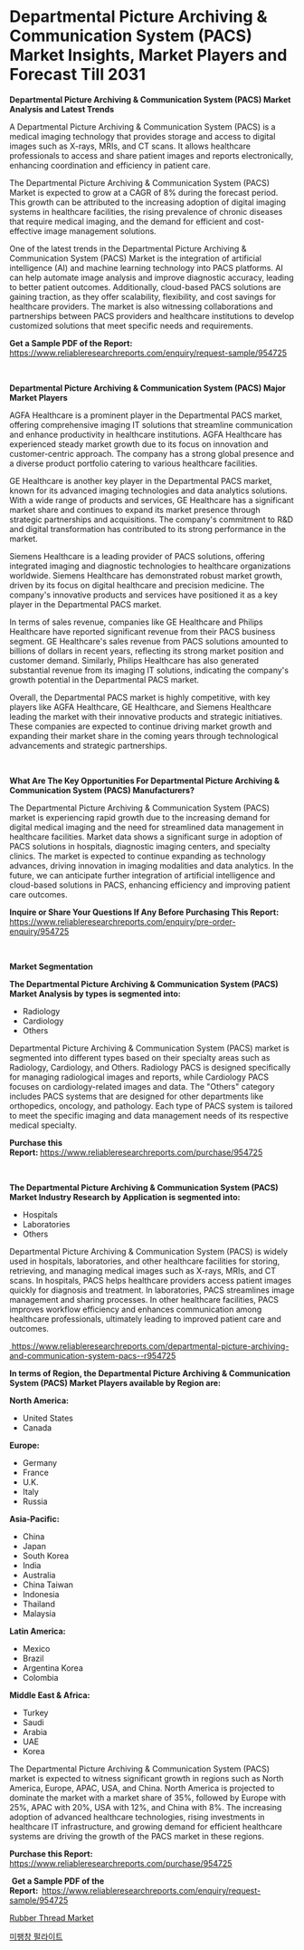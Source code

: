 <p><h1>Departmental Picture Archiving & Communication System (PACS) Market Insights, Market Players and Forecast Till 2031</h1></p><p><strong>Departmental Picture Archiving & Communication System (PACS) Market Analysis and Latest Trends</strong></p>
<p><p>A Departmental Picture Archiving & Communication System (PACS) is a medical imaging technology that provides storage and access to digital images such as X-rays, MRIs, and CT scans. It allows healthcare professionals to access and share patient images and reports electronically, enhancing coordination and efficiency in patient care.</p><p>The Departmental Picture Archiving & Communication System (PACS) Market is expected to grow at a CAGR of 8% during the forecast period. This growth can be attributed to the increasing adoption of digital imaging systems in healthcare facilities, the rising prevalence of chronic diseases that require medical imaging, and the demand for efficient and cost-effective image management solutions. </p><p>One of the latest trends in the Departmental Picture Archiving & Communication System (PACS) Market is the integration of artificial intelligence (AI) and machine learning technology into PACS platforms. AI can help automate image analysis and improve diagnostic accuracy, leading to better patient outcomes. Additionally, cloud-based PACS solutions are gaining traction, as they offer scalability, flexibility, and cost savings for healthcare providers. The market is also witnessing collaborations and partnerships between PACS providers and healthcare institutions to develop customized solutions that meet specific needs and requirements.</p></p>
<p><strong>Get a Sample PDF of the Report:&nbsp;</strong> <a href="https://www.reliableresearchreports.com/enquiry/request-sample/954725">https://www.reliableresearchreports.com/enquiry/request-sample/954725</a></p>
<p>&nbsp;</p>
<p><strong>Departmental Picture Archiving & Communication System (PACS) Major Market Players</strong></p>
<p><p>AGFA Healthcare is a prominent player in the Departmental PACS market, offering comprehensive imaging IT solutions that streamline communication and enhance productivity in healthcare institutions. AGFA Healthcare has experienced steady market growth due to its focus on innovation and customer-centric approach. The company has a strong global presence and a diverse product portfolio catering to various healthcare facilities.</p><p>GE Healthcare is another key player in the Departmental PACS market, known for its advanced imaging technologies and data analytics solutions. With a wide range of products and services, GE Healthcare has a significant market share and continues to expand its market presence through strategic partnerships and acquisitions. The company's commitment to R&D and digital transformation has contributed to its strong performance in the market.</p><p>Siemens Healthcare is a leading provider of PACS solutions, offering integrated imaging and diagnostic technologies to healthcare organizations worldwide. Siemens Healthcare has demonstrated robust market growth, driven by its focus on digital healthcare and precision medicine. The company's innovative products and services have positioned it as a key player in the Departmental PACS market.</p><p>In terms of sales revenue, companies like GE Healthcare and Philips Healthcare have reported significant revenue from their PACS business segment. GE Healthcare's sales revenue from PACS solutions amounted to billions of dollars in recent years, reflecting its strong market position and customer demand. Similarly, Philips Healthcare has also generated substantial revenue from its imaging IT solutions, indicating the company's growth potential in the Departmental PACS market.</p><p>Overall, the Departmental PACS market is highly competitive, with key players like AGFA Healthcare, GE Healthcare, and Siemens Healthcare leading the market with their innovative products and strategic initiatives. These companies are expected to continue driving market growth and expanding their market share in the coming years through technological advancements and strategic partnerships.</p></p>
<p>&nbsp;</p>
<p><strong>What Are The Key Opportunities For Departmental Picture Archiving & Communication System (PACS) Manufacturers?</strong></p>
<p><p>The Departmental Picture Archiving & Communication System (PACS) market is experiencing rapid growth due to the increasing demand for digital medical imaging and the need for streamlined data management in healthcare facilities. Market data shows a significant surge in adoption of PACS solutions in hospitals, diagnostic imaging centers, and specialty clinics. The market is expected to continue expanding as technology advances, driving innovation in imaging modalities and data analytics. In the future, we can anticipate further integration of artificial intelligence and cloud-based solutions in PACS, enhancing efficiency and improving patient care outcomes.</p></p>
<p><strong>Inquire or Share Your Questions If Any Before Purchasing This Report:</strong> <a href="https://www.reliableresearchreports.com/enquiry/pre-order-enquiry/954725">https://www.reliableresearchreports.com/enquiry/pre-order-enquiry/954725</a></p>
<p>&nbsp;</p>
<p><strong>Market Segmentation</strong></p>
<p><strong>The Departmental Picture Archiving & Communication System (PACS) Market Analysis by types is segmented into:</strong></p>
<p><ul><li>Radiology</li><li>Cardiology</li><li>Others</li></ul></p>
<p><p>Departmental Picture Archiving & Communication System (PACS) market is segmented into different types based on their specialty areas such as Radiology, Cardiology, and Others. Radiology PACS is designed specifically for managing radiological images and reports, while Cardiology PACS focuses on cardiology-related images and data. The "Others" category includes PACS systems that are designed for other departments like orthopedics, oncology, and pathology. Each type of PACS system is tailored to meet the specific imaging and data management needs of its respective medical specialty.</p></p>
<p><strong>Purchase this Report:&nbsp;</strong><a href="https://www.reliableresearchreports.com/purchase/954725">https://www.reliableresearchreports.com/purchase/954725</a></p>
<p>&nbsp;</p>
<p><strong>The Departmental Picture Archiving & Communication System (PACS) Market Industry Research by Application is segmented into:</strong></p>
<p><ul><li>Hospitals</li><li>Laboratories</li><li>Others</li></ul></p>
<p><p>Departmental Picture Archiving & Communication System (PACS) is widely used in hospitals, laboratories, and other healthcare facilities for storing, retrieving, and managing medical images such as X-rays, MRIs, and CT scans. In hospitals, PACS helps healthcare providers access patient images quickly for diagnosis and treatment. In laboratories, PACS streamlines image management and sharing processes. In other healthcare facilities, PACS improves workflow efficiency and enhances communication among healthcare professionals, ultimately leading to improved patient care and outcomes.</p></p>
<p><a href="https://www.reliableresearchreports.com/departmental-picture-archiving-and-communication-system-pacs--r954725">&nbsp;https://www.reliableresearchreports.com/departmental-picture-archiving-and-communication-system-pacs--r954725</a></p>
<p><strong>In terms of Region, the Departmental Picture Archiving & Communication System (PACS) Market Players available by Region are:</strong></p>
<p>
    <p> <strong> North America: </strong>
        <ul>
            <li>United States</li>
            <li>Canada</li>
        </ul>
        </p> 
    <p> <strong> Europe: </strong>
        <ul>
            <li>Germany</li>
            <li>France</li>
            <li>U.K.</li>
            <li>Italy</li>
            <li>Russia</li>
        </ul>
        </p> 
    <p> <strong> Asia-Pacific: </strong>
        <ul>
            <li>China</li>
            <li>Japan</li>
            <li>South Korea</li>
            <li>India</li>
            <li>Australia</li>
            <li>China Taiwan</li>
            <li>Indonesia</li>
            <li>Thailand</li>
            <li>Malaysia</li>
        </ul>
        </p> 
    <p> <strong> Latin America: </strong>
        <ul>
            <li>Mexico</li>
            <li>Brazil</li>
            <li>Argentina Korea</li>
            <li>Colombia</li>
        </ul>
        </p> 
    <p> <strong> Middle East & Africa: </strong>
        <ul>
            <li>Turkey</li>
            <li>Saudi</li>
            <li>Arabia</li>
            <li>UAE</li>
            <li>Korea</li>
        </ul>
    </p>
    </p>
<p><p>The Departmental Picture Archiving & Communication System (PACS) market is expected to witness significant growth in regions such as North America, Europe, APAC, USA, and China. North America is projected to dominate the market with a market share of 35%, followed by Europe with 25%, APAC with 20%, USA with 12%, and China with 8%. The increasing adoption of advanced healthcare technologies, rising investments in healthcare IT infrastructure, and growing demand for efficient healthcare systems are driving the growth of the PACS market in these regions.</p></p>
<p><strong>Purchase this Report: </strong><a href="https://www.reliableresearchreports.com/purchase/954725">https://www.reliableresearchreports.com/purchase/954725</a></p>
<p>&nbsp;<strong>Get a Sample PDF of the Report:&nbsp;&nbsp;</strong><a href="https://www.reliableresearchreports.com/enquiry/request-sample/954725">https://www.reliableresearchreports.com/enquiry/request-sample/954725</a></p>
<p><strong></strong></p>
<p><p><a href="https://zircon-bluebell-299.notion.site/Rubber-Thread-Market-Provides-Detailed-Segmentation-of-this-Market-based-on-Type-Application-and-R-9432f2ac56c8482ab43b04d7dcab7f0b">Rubber Thread Market</a></p><p><a href="https://medium.com/@leeusso5656/%EC%95%88%ED%99%95%EC%9E%A5-%ED%8E%84%EB%9D%BC%EC%9D%B4%ED%8A%B8-%EC%8B%9C%EC%9E%A5-%EB%B6%84%EC%84%9D-cagr-%EC%8B%9C%EC%9E%A5-%EC%84%B8%EB%B6%84%ED%99%94-%EB%B0%8F-%EA%B8%80%EB%A1%9C%EB%B2%8C-%EC%82%B0%EC%97%85-%EA%B0%9C%EC%9A%94-cc6b60c5517c">미팽창 펄라이트</a></p></p>